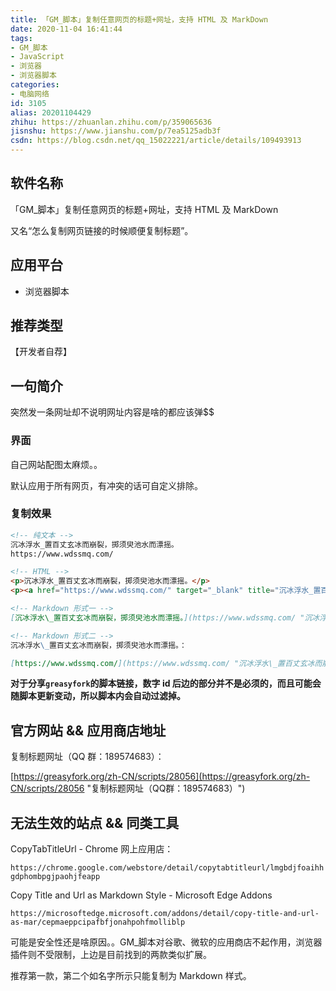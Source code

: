 ```yaml
---
title: 「GM_脚本」复制任意网页的标题+网址，支持 HTML 及 MarkDown
date: 2020-11-04 16:41:44
tags:
- GM_脚本
- JavaScript
- 浏览器
- 浏览器脚本
categories:
- 电脑网络
id: 3105
alias: 20201104429
zhihu: https://zhuanlan.zhihu.com/p/359065636
jisnshu: https://www.jianshu.com/p/7ea5125adb3f
csdn: https://blog.csdn.net/qq_15022221/article/details/109493913
---
```


## 软件名称

「GM_脚本」复制任意网页的标题+网址，支持 HTML 及 MarkDown

又名“怎么复制网页链接的时候顺便复制标题”。

## 应用平台

* 浏览器脚本

<!--more-->

## 推荐类型

【开发者自荐】

## 一句简介

突然发一条网址却不说明网址内容是啥的都应该弹$$

### 界面

自己网站配图太麻烦。。

默认应用于所有网页，有冲突的话可自定义排除。

### 复制效果

```md
<!-- 纯文本 -->
沉冰浮水_置百丈玄冰而崩裂，掷须臾池水而漂摇。
https://www.wdssmq.com/

<!-- HTML -->
<p>沉冰浮水_置百丈玄冰而崩裂，掷须臾池水而漂摇。</p>
<p><a href="https://www.wdssmq.com/" target="_blank" title="沉冰浮水_置百丈玄冰而崩裂，掷须臾池水而漂摇。">https://www.wdssmq.com/</a></p>

<!-- Markdown 形式一 -->
[沉冰浮水\_置百丈玄冰而崩裂，掷须臾池水而漂摇。](https://www.wdssmq.com/ "沉冰浮水\_置百丈玄冰而崩裂，掷须臾池水而漂摇。")

<!-- Markdown 形式二 -->
沉冰浮水\_置百丈玄冰而崩裂，掷须臾池水而漂摇。：

[https://www.wdssmq.com/](https://www.wdssmq.com/ "沉冰浮水\_置百丈玄冰而崩裂，掷须臾池水而漂摇。")
```

**对于分享`greasyfork`的脚本链接，数字 id 后边的部分并不是必须的，而且可能会随脚本更新变动，所以脚本内会自动过滤掉。**

## 官方网站 && 应用商店地址

复制标题网址（QQ 群：189574683）：

[https://greasyfork.org/zh-CN/scripts/28056](https://greasyfork.org/zh-CN/scripts/28056 "复制标题网址（QQ群：189574683）")

## 无法生效的站点 && 同类工具

CopyTabTitleUrl - Chrome 网上应用店：

`https://chrome.google.com/webstore/detail/copytabtitleurl/lmgbdjfoaihhgdphombpgjpaohjfeapp`

Copy Title and Url as Markdown Style - Microsoft Edge Addons

`https://microsoftedge.microsoft.com/addons/detail/copy-title-and-url-as-mar/cepmaeppcipafbfjonahpohfmolliblp`

可能是安全性还是啥原因。。GM_脚本对谷歌、微软的应用商店不起作用，浏览器插件则不受限制，上边是目前找到的两款类似扩展。

推荐第一款，第二个如名字所示只能复制为 Markdown 样式。


